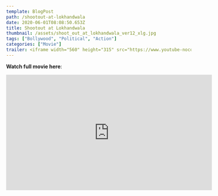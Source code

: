 ```yaml
---
template: BlogPost
path: /shootout-at-lokhandwala
date: 2020-06-01T08:08:50.653Z
title: Shootout at Lokhandwala
thumbnail: /assets/shoot_out_at_lokhandwala_ver12_xlg.jpg
tags: ["Bollywood", "Political", "Action"]
categories: ["Movie"]
trailer: <iframe width="560" height="315" src="https://www.youtube-nocookie.com/embed/jhh_kQ3pK-0" frameborder="0" allow="accelerometer; autoplay; encrypted-media; gyroscope; picture-in-picture" allowfullscreen></iframe>
---
```

**Watch full movie here**:

<iframe width="560" height="315" src="https://www.youtube-nocookie.com/embed/jhh_kQ3pK-0" frameborder="0" allow="accelerometer; autoplay; encrypted-media; gyroscope; picture-in-picture" allowfullscreen></iframe>
